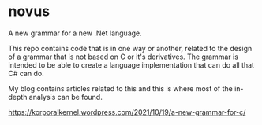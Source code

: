# novus
A new grammar for a new .Net language.

This repo contains code that is in one way or another, related to the design of a grammar that is not based on C or it's derivatives. The grammar is intended to be able to create a language implementation that can do all that C# can do.

My blog contains articles related to this and this is where most of the in-depth analysis can be found.

https://korporalkernel.wordpress.com/2021/10/19/a-new-grammar-for-c/

